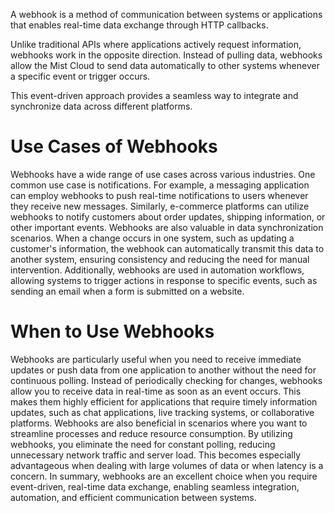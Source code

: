 A webhook is a method of communication between systems or applications that enables real-time data exchange through HTTP callbacks. 

Unlike traditional APIs where applications actively request information, webhooks work in the opposite direction. Instead of pulling data, webhooks allow the Mist Cloud to send data automatically to other systems whenever a specific event or trigger occurs. 

This event-driven approach provides a seamless way to integrate and synchronize data across different platforms.

# Use Cases of Webhooks

Webhooks have a wide range of use cases across various industries. One common use case is notifications. For example, a messaging application can employ webhooks to push real-time notifications to users whenever they receive new messages. Similarly, e-commerce platforms can utilize webhooks to notify customers about order updates, shipping information, or other important events. Webhooks are also valuable in data synchronization scenarios. When a change occurs in one system, such as updating a customer's information, the webhook can automatically transmit this data to another system, ensuring consistency and reducing the need for manual intervention. Additionally, webhooks are used in automation workflows, allowing systems to trigger actions in response to specific events, such as sending an email when a form is submitted on a website.

# When to Use Webhooks

Webhooks are particularly useful when you need to receive immediate updates or push data from one application to another without the need for continuous polling. Instead of periodically checking for changes, webhooks allow you to receive data in real-time as soon as an event occurs. This makes them highly efficient for applications that require timely information updates, such as chat applications, live tracking systems, or collaborative platforms. Webhooks are also beneficial in scenarios where you want to streamline processes and reduce resource consumption. By utilizing webhooks, you eliminate the need for constant polling, reducing unnecessary network traffic and server load. This becomes especially advantageous when dealing with large volumes of data or when latency is a concern. In summary, webhooks are an excellent choice when you require event-driven, real-time data exchange, enabling seamless integration, automation, and efficient communication between systems.
